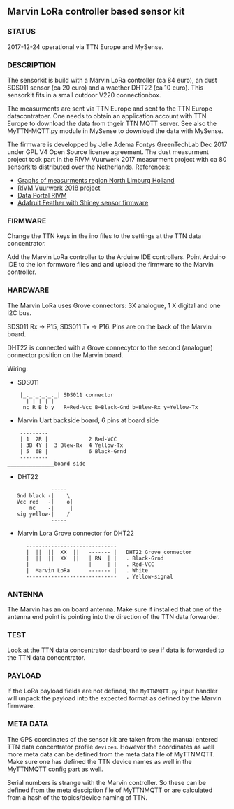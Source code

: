 ## Marvin LoRa controller based sensor kit
### STATUS
2017-12-24 operational via TTN Europe and MySense.

### DESCRIPTION
The sensorkit is build with a Marvin LoRa controller (ca  84 euro), an dust SDS011 sensor (ca 20 euro) and a waether  DHT22 (ca 10 euro).
This sensorkit fits in a small outdoor V220 connectionbox.

The measurments are sent via TTN Europe and sent to the TTN Europe datacontratoer. One needs to obtain an application account with TTN Europe to download the data from thgeir TTN MQTT server. See also the MyTTN-MQTT.py module in MySense to download the data with MySense.

The firmware is developped by Jelle Adema Fontys GreenTechLab Dec 2017 under GPL V4 Open Source license agreement. The dust measurment project took part in the RIVM Vuurwerk 2017 measurment project with ca 80 sensorkits distributed over the Netherlands.
References:
* <a href="http://behouddeparel.nl/?q=vuurwerk2017">Graphs of measurments region North Limburg Holland</a>
*  <a href="https://www.samenmetenaanluchtkwaliteit.nl/vuurwerkexperiment-20172018">RIVM Vuurwerk 2018 project</a>
* <a href="http://samenmeten.rivm.nl/dataportaal/">Data Portal RIVM</a>
* <a href="https://github.com/SamenMeten/Air-quality-effects-Fireworks-using-Shinyei">Adafruit Feather with Shiney sensor firmware</a>

### FIRMWARE
Change the TTN keys in the ino files to the settings at the TTN data concentrator.

Add the Marvin LoRa controller to the Arduine IDE controllers.
Point Arduino IDE to the ion formware files and and upload the firmware to the Marvin controller.

### HARDWARE
The Marvin LoRa uses Grove connectors: 3X analogue, 1 X digital and one I2C bus.

SDS011 Rx -> P15, SDS011 Tx -> P16. Pins are on the back of the Marvin board.

DHT22 is connected with a Grove connecytor to the second (analogue) connector position on the Marvin board.

Wiring:
* SDS011
```
    |_._._._._._| SDS011 connector
      | | | | |
     nc R B b y   R=Red-Vcc B=Black-Gnd b=Blew-Rx y=Yellow-Tx
```
* Marvin Uart backside board, 6 pins at board side
```
    ---------
    | 1  2R |             2 Red-VCC
    | 3B 4Y |  3 Blew-Rx  4 Yellow-Tx
    | 5  6B |             6 Black-Grnd
    ---------
_______________board side
```
* DHT22
```
              -----
   Gnd black -|    \
   Vcc red   -|    o|
       nc    -|     |
   sig yellow-|    /
              -----
```
* Marvin Lora Grove connector for DHT22
```
      -----------------------------
      |  ||  ||  XX  ||   ------- |   DHT22 Grove connector
      |  ||  ||  XX  ||   | RN  | |   . Black-Grnd
      |                   |     | |   . Red-VCC
      |  Marvin LoRa      ------- |   . White
      -----------------------------   . Yellow-signal
```
### ANTENNA
The Marvin has an on board antenna. Make sure if installed that one of the antenna end point is pointing into the direction of the TTN data forwarder.

### TEST
Look at the TTN data concentrator dashboard to see if data is forwarded to the TTN data concentrator.

### PAYLOAD
If the LoRa payload fields are not defined, the `MyTTNMQTT.py` input handler will unpack the payload into the expected format as defined by the Marvin firmware.

### META DATA
The GPS coordinates of the sensor kit are taken from the manual entered TTN data concentrator profile `devices`. However the coordinates as well more meta data can be defined from the meta data file of MyTTNMQTT. Make sure one has defined the TTN device names as well in the MyTTNMQTT config part as well.

Serial numbers is strange with the Marvin controller. So these can be defined from the meta desciption file of MyTTNMQTT or are calculated from a hash of the topics/device naming of TTN.
